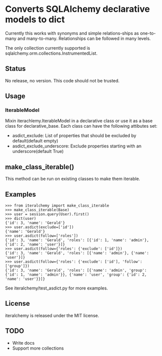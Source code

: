 # Converts SQLAlchemy declarative models to dict

Currently this works with synonyms and simple relations-ships as one-to-many and many-to-many. Relationships can be followed in many levels.

The only collection currently supported is sqlalchemy.orm.collections.InstrumentedList.

## Status

No release, no version. This code should not be trusted.

## Usage

### IterableModel

Mixin iterachlemy.IterableModel in a declarative class or use it as a base class for declarative\_base. Each class can have the following attibutes set:

* asdict\_exclude: List of properties that should be excluded by default(default empty)
* asdict\_exclude\_underscore: Exclude properties starting with an underscore(default True)

## make\_class\_iterable()

This method can be run on existing classes to make them iterable.

## Examples

```
>>> from iteralchemy import make_class_iterable
>>> make_class_iterable(Base)
>>> user = session.query(User).first()
>>> dict(user)
{'id': 3, 'name': 'Gerald'}
>>> user.asdict(exclude=['id'])
{'name': 'Gerald'}
>>> user.asdict(follow=['roles'])
{'id': 3, 'name': 'Gerald', 'roles': [{'id': 1, 'name': 'admin'}, {'id': 2, 'name': 'user'}]}
>>> user.asdict(follow={'roles': {'exclude': ['id']})
{'id': 3, 'name': 'Gerald', 'roles': [{'name': 'admin'}, {'name': 'user'}]}
>>> user.asdict(follow={'roles': {'exclude': ['id'], 'follow': ['group']})
{'id': 3, 'name': 'Gerald', 'roles': [{'name': 'admin', 'group': {'id': 1, 'name': 'admin'}}, {'name': 'user', 'group': {'id': 2, 'name': 'user'}}]}
```

See iteralchemy/test\_asdict.py for more examples.

## License

iteralchemy is released under the MIT license.


## TODO

* Write docs
* Support more collections
